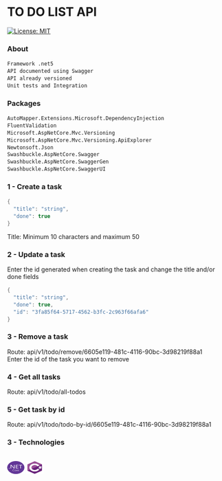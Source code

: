 # TO DO LIST API

[![License: MIT](https://img.shields.io/badge/License-MIT-yellow.svg)](https://opensource.org/licenses/MIT)

### About

```bash
Framework .net5
API documented using Swagger
API already versioned
Unit tests and Integration

```

### Packages

```bash
AutoMapper.Extensions.Microsoft.DependencyInjection
FluentValidation
Microsoft.AspNetCore.Mvc.Versioning
Microsoft.AspNetCore.Mvc.Versioning.ApiExplorer
Newtonsoft.Json
Swashbuckle.AspNetCore.Swagger
Swashbuckle.AspNetCore.SwaggerGen
Swashbuckle.AspNetCore.SwaggerUI

```

### 1 - Create a task
```csharp
{
  "title": "string",
  "done": true
}
```
Title: Minimum 10 characters and maximum 50
### 2 - Update a task
Enter the id generated when creating the task and change the title and/or done fields

```csharp
{
  "title": "string",
  "done": true,
  "id": "3fa85f64-5717-4562-b3fc-2c963f66afa6"
}
```

### 3 - Remove a task

Route: api/v1/todo/remove/6605e119-481c-4116-90bc-3d98219f88a1
<br/>Enter the id of the task you want to remove

### 4 - Get all tasks

Route: api/v1/todo/all-todos

### 5 - Get task by id

Route: api/v1/todo/todo-by-id/6605e119-481c-4116-90bc-3d98219f88a1

### 3 - Technologies
<div style="display: inline_block"><br>
  <img align="center" alt="Jeferson-Netcore" height="30" width="40" src="https://github.com/devicons/devicon/blob/master/icons/dotnetcore/dotnetcore-original.svg">
  <img align="center" alt="Jeferson-Csharp" height="30" width="40" src="https://raw.githubusercontent.com/devicons/devicon/master/icons/csharp/csharp-original.svg">
</div>
